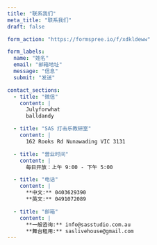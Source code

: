 ```yaml
---
title: "联系我们"
meta_title: "联系我们"
draft: false

form_action: "https://formspree.io/f/xdkldeww"

form_labels:
  name: "姓名"
  email: "邮箱地址"
  message: "信息"
  submit: "发送"

contact_sections:
  - title: "微信"
    content: |
      Julyforwhat  
      balldandy

  - title: "SAS 打击乐教研室"
    content: |
      162 Rooks Rd Nunawading VIC 3131

  - title: "营业时间"
    content: |
      每日开放：上午 9:00 - 下午 5:00

  - title: "电话"
    content: |
      **中文:** 0403629390  
      **英文:** 0491072089

  - title: "邮箱"
    content: |
      **一般咨询:** info@sasstudio.com.au  
      **舞台租用:** saslivehouse@gmail.com
---
```

